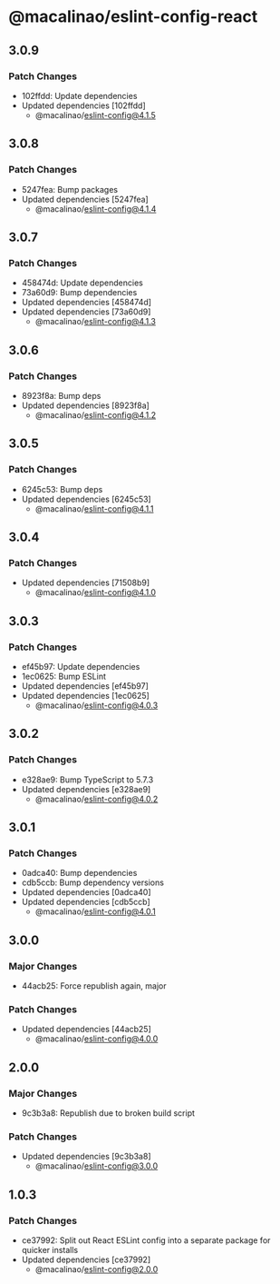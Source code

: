 # @macalinao/eslint-config-react

## 3.0.9

### Patch Changes

- 102ffdd: Update dependencies
- Updated dependencies [102ffdd]
  - @macalinao/eslint-config@4.1.5

## 3.0.8

### Patch Changes

- 5247fea: Bump packages
- Updated dependencies [5247fea]
  - @macalinao/eslint-config@4.1.4

## 3.0.7

### Patch Changes

- 458474d: Update dependencies
- 73a60d9: Bump dependencies
- Updated dependencies [458474d]
- Updated dependencies [73a60d9]
  - @macalinao/eslint-config@4.1.3

## 3.0.6

### Patch Changes

- 8923f8a: Bump deps
- Updated dependencies [8923f8a]
  - @macalinao/eslint-config@4.1.2

## 3.0.5

### Patch Changes

- 6245c53: Bump deps
- Updated dependencies [6245c53]
  - @macalinao/eslint-config@4.1.1

## 3.0.4

### Patch Changes

- Updated dependencies [71508b9]
  - @macalinao/eslint-config@4.1.0

## 3.0.3

### Patch Changes

- ef45b97: Update dependencies
- 1ec0625: Bump ESLint
- Updated dependencies [ef45b97]
- Updated dependencies [1ec0625]
  - @macalinao/eslint-config@4.0.3

## 3.0.2

### Patch Changes

- e328ae9: Bump TypeScript to 5.7.3
- Updated dependencies [e328ae9]
  - @macalinao/eslint-config@4.0.2

## 3.0.1

### Patch Changes

- 0adca40: Bump dependencies
- cdb5ccb: Bump dependency versions
- Updated dependencies [0adca40]
- Updated dependencies [cdb5ccb]
  - @macalinao/eslint-config@4.0.1

## 3.0.0

### Major Changes

- 44acb25: Force republish again, major

### Patch Changes

- Updated dependencies [44acb25]
  - @macalinao/eslint-config@4.0.0

## 2.0.0

### Major Changes

- 9c3b3a8: Republish due to broken build script

### Patch Changes

- Updated dependencies [9c3b3a8]
  - @macalinao/eslint-config@3.0.0

## 1.0.3

### Patch Changes

- ce37992: Split out React ESLint config into a separate package for quicker installs
- Updated dependencies [ce37992]
  - @macalinao/eslint-config@2.0.0
